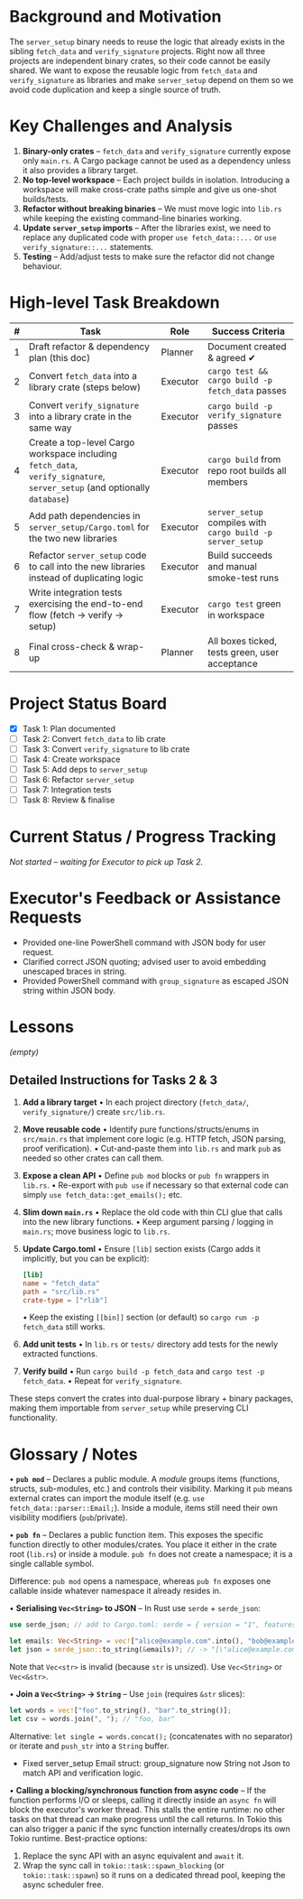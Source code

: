 # Background and Motivation
The `server_setup` binary needs to reuse the logic that already exists in the sibling `fetch_data` and `verify_signature` projects.  Right now all three projects are independent binary crates, so their code cannot be easily shared.  We want to expose the reusable logic from `fetch_data` and `verify_signature` as libraries and make `server_setup` depend on them so we avoid code duplication and keep a single source of truth.

# Key Challenges and Analysis
1. **Binary-only crates** – `fetch_data` and `verify_signature` currently expose only `main.rs`.  A Cargo package cannot be used as a dependency unless it also provides a library target.
2. **No top-level workspace** – Each project builds in isolation.  Introducing a workspace will make cross-crate paths simple and give us one-shot builds/tests.
3. **Refactor without breaking binaries** – We must move logic into `lib.rs` while keeping the existing command-line binaries working.
4. **Update `server_setup` imports** – After the libraries exist, we need to replace any duplicated code with proper `use fetch_data::...` or `use verify_signature::...` statements.
5. **Testing** – Add/adjust tests to make sure the refactor did not change behaviour.

# High-level Task Breakdown
| # | Task | Role | Success Criteria |
|---|------|------|------------------|
|1|Draft refactor & dependency plan (this doc)|Planner|Document created & agreed ✔|
|2|Convert `fetch_data` into a library crate (steps below)|Executor|`cargo test && cargo build -p fetch_data` passes|
|3|Convert `verify_signature` into a library crate in the same way|Executor|`cargo build -p verify_signature` passes|
|4|Create a top-level Cargo workspace including `fetch_data`, `verify_signature`, `server_setup` (and optionally `database`)|Executor|`cargo build` from repo root builds all members|
|5|Add path dependencies in `server_setup/Cargo.toml` for the two new libraries|Executor|`server_setup` compiles with `cargo build -p server_setup`|
|6|Refactor `server_setup` code to call into the new libraries instead of duplicating logic|Executor|Build succeeds and manual smoke-test runs|
|7|Write integration tests exercising the end-to-end flow (fetch → verify → setup)|Executor|`cargo test` green in workspace|
|8|Final cross-check & wrap-up|Planner|All boxes ticked, tests green, user acceptance|

# Project Status Board
- [x] Task 1: Plan documented
- [ ] Task 2: Convert `fetch_data` to lib crate
- [ ] Task 3: Convert `verify_signature` to lib crate
- [ ] Task 4: Create workspace
- [ ] Task 5: Add deps to `server_setup`
- [ ] Task 6: Refactor `server_setup`
- [ ] Task 7: Integration tests
- [ ] Task 8: Review & finalise

# Current Status / Progress Tracking
_Not started – waiting for Executor to pick up Task 2._

# Executor's Feedback or Assistance Requests
- Provided one-line PowerShell command with JSON body for user request.
- Clarified correct JSON quoting; advised user to avoid embedding unescaped braces in string.
- Provided PowerShell command with `group_signature` as escaped JSON string within JSON body.

# Lessons
_(empty)_

## Detailed Instructions for Tasks 2 & 3

1. **Add a library target**
   • In each project directory (`fetch_data/`, `verify_signature/`) create `src/lib.rs`.

2. **Move reusable code**
   • Identify pure functions/structs/enums in `src/main.rs` that implement core logic (e.g. HTTP fetch, JSON parsing, proof verification).
   • Cut-and-paste them into `lib.rs` and mark `pub` as needed so other crates can call them.

3. **Expose a clean API**
   • Define `pub mod` blocks or `pub fn` wrappers in `lib.rs`.
   • Re-export with `pub use` if necessary so that external code can simply `use fetch_data::get_emails();` etc.

4. **Slim down `main.rs`**
   • Replace the old code with thin CLI glue that calls into the new library functions.
   • Keep argument parsing / logging in `main.rs`; move business logic to `lib.rs`.

5. **Update Cargo.toml**
   • Ensure `[lib]` section exists (Cargo adds it implicitly, but you can be explicit):
     ```toml
     [lib]
     name = "fetch_data"
     path = "src/lib.rs"
     crate-type = ["rlib"]
     ```
   • Keep the existing `[[bin]]` section (or default) so `cargo run -p fetch_data` still works.

6. **Add unit tests**
   • In `lib.rs` or `tests/` directory add tests for the newly extracted functions.

7. **Verify build**
   • Run `cargo build -p fetch_data` and `cargo test -p fetch_data`.
   • Repeat for `verify_signature`.

These steps convert the crates into dual-purpose library + binary packages, making them importable from `server_setup` while preserving CLI functionality.

# Glossary / Notes
• **`pub mod`** – Declares a public module.  A _module_ groups items (functions, structs, sub-modules, etc.) and controls their visibility.  Marking it `pub` means external crates can import the module itself (e.g. `use fetch_data::parser::Email;`).  Inside a module, items still need their own visibility modifiers (`pub`/private).

• **`pub fn`** – Declares a public function item.  This exposes the specific function directly to other modules/crates.  You place it either in the crate root (`lib.rs`) or inside a module.  `pub fn` does not create a namespace; it is a single callable symbol.

Difference: `pub mod` opens a namespace, whereas `pub fn` exposes one callable inside whatever namespace it already resides in.

• **Serialising `Vec<String>` to JSON** – In Rust use `serde` + `serde_json`:
  ```rust
  use serde_json; // add to Cargo.toml: serde = { version = "1", features = ["derive"] } and serde_json = "1"
  
  let emails: Vec<String> = vec!["alice@example.com".into(), "bob@example.com".into()];
  let json = serde_json::to_string(&emails)?; // -> "[\"alice@example.com\",\"bob@example.com\"]"
  ```
  Note that `Vec<str>` is invalid (because `str` is unsized).  Use `Vec<String>` or `Vec<&str>`.

• **Join a `Vec<String>` → `String`** – Use `join` (requires `&str` slices):
  ```rust
  let words = vec!["foo".to_string(), "bar".to_string()];
  let csv = words.join(", "); // "foo, bar"
  ```
  Alternative: `let single = words.concat();` (concatenates with no separator) or iterate and `push_str` into a `String` buffer.

- Fixed server_setup Email struct: group_signature now String not Json to match API and verification logic.

• **Calling a blocking/synchronous function from async code** – If the function performs I/O or sleeps, calling it directly inside an `async fn` will block the executor's worker thread.  This stalls the entire runtime: no other tasks on that thread can make progress until the call returns.  In Tokio this can also trigger a panic if the sync function internally creates/drops its own Tokio runtime.  Best-practice options:
  1. Replace the sync API with an async equivalent and `await` it.
  2. Wrap the sync call in `tokio::task::spawn_blocking` (or `tokio::task::spawn`) so it runs on a dedicated thread pool, keeping the async scheduler free.